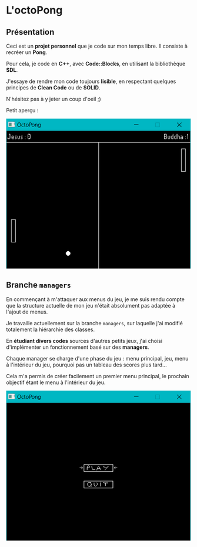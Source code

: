 # L'octoPong

## Présentation

Ceci est un **projet personnel** que je code sur mon temps libre. Il consiste à recréer un **Pong**.

Pour cela, je code en **C++**, avec **Code::Blocks**, en utilisant la bibliothèque **SDL**.

J'essaye de rendre mon code toujours **lisible**, en respectant quelques principes de **Clean Code** ou de **SOLID**.

N'hésitez pas à y jeter un coup d'oeil ;)

Petit aperçu :

![Capture d'écran en jeu](img/OctoPong.PNG)

## Branche `managers`

En commençant à m'attaquer aux menus du jeu, je me suis rendu compte que la structure actuelle de mon jeu n'était absolument pas adaptée à l'ajout de menus.

Je travaille actuellement sur la branche `managers`, sur laquelle j'ai modifié totalement la hiérarchie des classes.

En **étudiant divers codes** sources d'autres petits jeux, j'ai choisi d'implémenter un fonctionnement basé sur des **managers**.

Chaque manager se charge d'une phase du jeu : menu principal, jeu, menu à l'intérieur du jeu, pourquoi pas un tableau des scores plus tard...

Cela m'a permis de créer facilement un premier menu principal, le prochain objectif étant le menu à l'intérieur du jeu.

![Menu](img/OctoPongMenu.PNG)